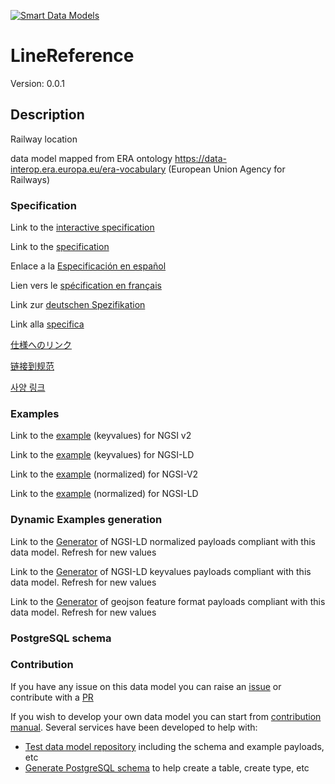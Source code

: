 [![Smart Data Models](https://smartdatamodels.org/wp-content/uploads/2022/01/SmartDataModels_logo.png "Logo")](https://smartdatamodels.org)
# LineReference
Version: 0.0.1

## Description 

Railway location

data model mapped from ERA ontology https://data-interop.era.europa.eu/era-vocabulary (European Union Agency for Railways)
### Specification

Link to the [interactive specification](https://swagger.lab.fiware.org/?url=https://smart-data-models.github.io/dataModel.ERA/LineReference/swagger.yaml)

Link to the [specification](https://github.com/smart-data-models/dataModel.ERA/blob/master/LineReference/doc/spec.md)

Enlace a la [Especificación en español](https://github.com/smart-data-models/dataModel.ERA/blob/master/LineReference/doc/spec_ES.md)

Lien vers le [spécification en français](https://github.com/smart-data-models/dataModel.ERA/blob/master/LineReference/doc/spec_FR.md)

Link zur [deutschen Spezifikation](https://github.com/smart-data-models/dataModel.ERA/blob/master/LineReference/doc/spec_DE.md)

Link alla [specifica](https://github.com/smart-data-models/dataModel.ERA/blob/master/LineReference/doc/spec_IT.md)

[仕様へのリンク](https://github.com/smart-data-models/dataModel.ERA/blob/master/LineReference/doc/spec_JA.md)

[链接到规范](https://github.com/smart-data-models/dataModel.ERA/blob/master/LineReference/doc/spec_ZH.md)

[사양 링크](https://github.com/smart-data-models/dataModel.ERA/blob/master/LineReference/doc/spec_KO.md)
### Examples

Link to the [example](https://smart-data-models.github.io/dataModel.ERA/LineReference/examples/example.json) (keyvalues) for NGSI v2

Link to the [example](https://smart-data-models.github.io/dataModel.ERA/LineReference/examples/example.jsonld) (keyvalues) for NGSI-LD

Link to the [example](https://smart-data-models.github.io/dataModel.ERA/LineReference/examples/example-normalized.json) (normalized) for NGSI-V2

Link to the [example](https://smart-data-models.github.io/dataModel.ERA/LineReference/examples/example-normalized.jsonld) (normalized) for NGSI-LD
### Dynamic Examples generation

Link to the [Generator](https://smartdatamodels.org/extra/ngsi-ld_generator.php?schemaUrl=https://raw.githubusercontent.com/smart-data-models/dataModel.ERA/master/LineReference/schema.json&email=info@smartdatamodels.org) of NGSI-LD normalized payloads compliant with this data model. Refresh for new values

Link to the [Generator](https://smartdatamodels.org/extra/ngsi-ld_generator_keyvalues.php?schemaUrl=https://raw.githubusercontent.com/smart-data-models/dataModel.ERA/master/LineReference/schema.json&email=info@smartdatamodels.org) of NGSI-LD keyvalues payloads compliant with this data model. Refresh for new values

Link to the [Generator](https://smartdatamodels.org/extra/geojson_features_generator.php?schemaUrl=https://raw.githubusercontent.com/smart-data-models/dataModel.ERA/master/LineReference/schema.json&email=info@smartdatamodels.org) of geojson feature format payloads compliant with this data model. Refresh for new values
### PostgreSQL schema
### Contribution

 If you have any issue on this data model you can raise an [issue](https://github.com/smart-data-models/dataModel.ERA/issues)  or contribute with a [PR](https://github.com/smart-data-models/dataModel.ERA/pulls)

 If you wish to develop your own data model you can start from [contribution manual](https://bit.ly/contribution_manual). Several services have been developed to help with: 
 - [Test data model repository](https://smartdatamodels.org/index.php/data-models-contribution-api/) including the schema and example payloads, etc
 - [Generate PostgreSQL schema](https://smartdatamodels.org/index.php/sql-service/) to help create a table, create type, etc